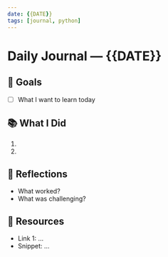 ```yaml
---
date: {{DATE}}        
tags: [journal, python]
---
```


# Daily Journal — {{DATE}}

## 🎯 Goals

- [ ] What I want to learn today

## 📚 What I Did

1.
2.

## 🤔 Reflections

- What worked?
- What was challenging?

## 🔗 Resources

- Link 1: …
- Snippet: …
